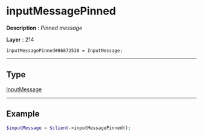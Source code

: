 # inputMessagePinned

**Description** : *Pinned message*

**Layer** : 214

```tl
inputMessagePinned#86872538 = InputMessage;
```

---

## Type

[InputMessage](type/InputMessage)

---

## Example

```php
$inputMessage = $client->inputMessagePinned();
```
